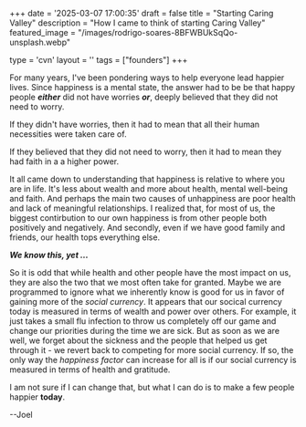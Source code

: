 +++
date = '2025-03-07 17:00:35'
draft = false
title = "Starting Caring Valley"
description = "How I came to think of starting Caring Valley"
featured_image = "/images/rodrigo-soares-8BFWBUkSqQo-unsplash.webp"

type = 'cvn'
layout = ''
tags = ["founders"]
+++

For many years, I've been pondering ways to help everyone lead happier lives. Since happiness is a mental state, the answer had to be be that happy people ***either*** did not have worries ***or***, deeply believed that they did not need to worry.<!--more-->

If they didn't have worries, then it had to mean that all their human necessities were taken care of.

If they believed that they did not need to worry, then it had to mean they had faith in a a higher power. 

It all came down to understanding that happiness is relative to where you are in life. It's less about wealth and more about health, mental well-being and faith. And perhaps the main two causes of unhappiness are poor health and lack of meaningful relationships. I realized that, for most of us, the biggest contirbution to our own happiness is from other people both positively and negatively. And secondly, even if we have good family and friends, our health tops everything else.

***We know this, yet ...***

So it is odd that while health and other people have the most impact on us, they are also the two that we most often take for granted. Maybe we are programmed to ignore what we inherently know is good for us in favor of gaining more of the *social currency*. It appears that our socical currency today is measured in terms of wealth and power over others. For example, it just takes a small flu infection to throw us completely off our game and change our priorities during the time we are sick. But as soon as we are well, we forget about the sickness and the people that helped us get through it -  we revert back to competing for more social currency. If so, the only way the *happiness factor* can increase for all is if our social currency is measured in terms of health and gratitude. 


<span class="blue">I am not sure if I can change that, but what I can do is to make a few people happier **today**.</span>

--Joel

